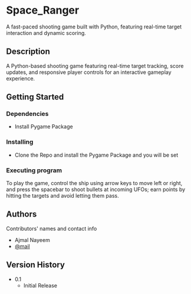 # Space_Ranger 
A fast-paced shooting game built with Python, featuring real-time target interaction and dynamic scoring.

## Description

A Python-based shooting game featuring real-time target tracking, score updates, and responsive player controls for an interactive gameplay experience.

## Getting Started

### Dependencies

* Install Pygame Package

### Installing

* Clone the Repo and install the Pygame Package and you will be set

### Executing program

To play the game, control the ship using arrow keys to move left or right, and press the spacebar to shoot bullets at incoming UFOs; earn points by hitting the targets and avoid letting them pass.

## Authors

Contributors' names and contact info

* Ajmal Nayeem
* [@mail](https://accounts.google.com/v3/signin/identifier?continue=https%3A%2F%2Fmail.google.com%2Fmail%2Fu%2F0%2F%3Fto%3Dajmalnayeem.aj%40gmail.com%26fs%3D1%26tf%3Dcm&emr=1&followup=https%3A%2F%2Fmail.google.com%2Fmail%2Fu%2F0%2F%3Fto%3Dajmalnayeem.aj%40gmail.com%26fs%3D1%26tf%3Dcm&ifkv=ASKV5Mjvf6J4CKiJdEqZdNW7CNAu19lx_P0qJOa7BgvFlFgKn5t4bwQOQV6qWNu1RbSxNaRcLf-3_Q&osid=1&passive=1209600&service=mail&flowName=GlifWebSignIn&flowEntry=ServiceLogin&dsh=S387783739%3A1747589211921101)

## Version History

* 0.1
    * Initial Release
